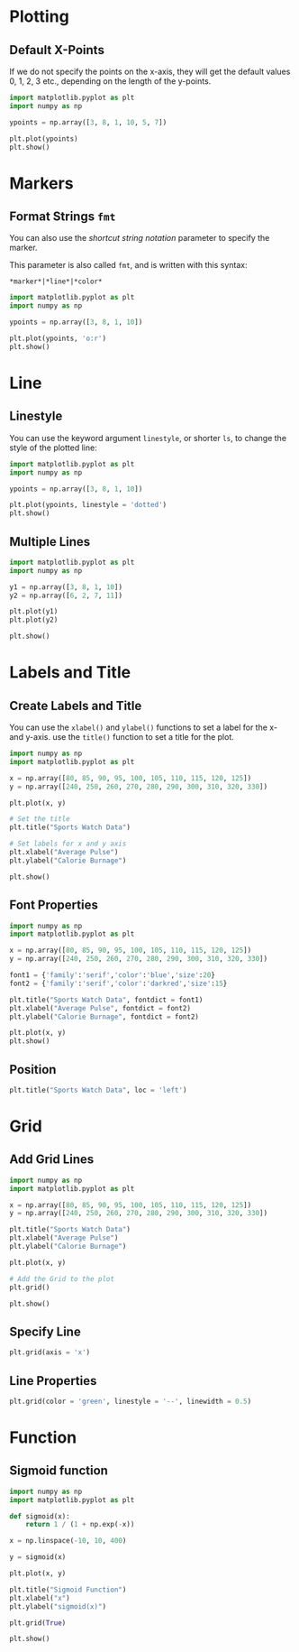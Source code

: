 # Plotting

## Default X-Points

If we do not specify the points on the x-axis, they will get the default values 0, 1, 2, 3 etc., depending on the length of the y-points.

```python
import matplotlib.pyplot as plt
import numpy as np

ypoints = np.array([3, 8, 1, 10, 5, 7])

plt.plot(ypoints)
plt.show()
```



# Markers

## Format Strings `fmt`

You can also use the *shortcut string notation* parameter to specify the marker.

This parameter is also called `fmt`, and is written with this syntax:

```
*marker*|*line*|*color*
```

```python
import matplotlib.pyplot as plt
import numpy as np

ypoints = np.array([3, 8, 1, 10])

plt.plot(ypoints, 'o:r')
plt.show()
```



# Line

## Linestyle

You can use the keyword argument `linestyle`, or shorter `ls`, to change the style of the plotted line:

```python
import matplotlib.pyplot as plt
import numpy as np

ypoints = np.array([3, 8, 1, 10])

plt.plot(ypoints, linestyle = 'dotted')
plt.show()
```

## Multiple Lines

```python
import matplotlib.pyplot as plt
import numpy as np

y1 = np.array([3, 8, 1, 10])
y2 = np.array([6, 2, 7, 11])

plt.plot(y1)
plt.plot(y2)

plt.show()
```



# Labels and Title

## Create Labels and Title

You can use the `xlabel()` and `ylabel()` functions to set a label for the x- and y-axis. use the `title()` function to set a title for the plot.

```python
import numpy as np
import matplotlib.pyplot as plt

x = np.array([80, 85, 90, 95, 100, 105, 110, 115, 120, 125])
y = np.array([240, 250, 260, 270, 280, 290, 300, 310, 320, 330])

plt.plot(x, y)

# Set the title
plt.title("Sports Watch Data")

# Set labels for x and y axis
plt.xlabel("Average Pulse")
plt.ylabel("Calorie Burnage")

plt.show()
```

## Font Properties

```python
import numpy as np
import matplotlib.pyplot as plt

x = np.array([80, 85, 90, 95, 100, 105, 110, 115, 120, 125])
y = np.array([240, 250, 260, 270, 280, 290, 300, 310, 320, 330])

font1 = {'family':'serif','color':'blue','size':20}
font2 = {'family':'serif','color':'darkred','size':15}

plt.title("Sports Watch Data", fontdict = font1)
plt.xlabel("Average Pulse", fontdict = font2)
plt.ylabel("Calorie Burnage", fontdict = font2)

plt.plot(x, y)
plt.show()
```

## Position

```python
plt.title("Sports Watch Data", loc = 'left')
```



# Grid

## Add Grid Lines

```python
import numpy as np
import matplotlib.pyplot as plt

x = np.array([80, 85, 90, 95, 100, 105, 110, 115, 120, 125])
y = np.array([240, 250, 260, 270, 280, 290, 300, 310, 320, 330])

plt.title("Sports Watch Data")
plt.xlabel("Average Pulse")
plt.ylabel("Calorie Burnage")

plt.plot(x, y)

# Add the Grid to the plot
plt.grid()

plt.show()
```

## Specify Line

```python
plt.grid(axis = 'x')
```

## Line Properties

```python
plt.grid(color = 'green', linestyle = '--', linewidth = 0.5)
```

# Function

## Sigmoid function

```python
import numpy as np
import matplotlib.pyplot as plt

def sigmoid(x):
    return 1 / (1 + np.exp(-x))

x = np.linspace(-10, 10, 400)

y = sigmoid(x)

plt.plot(x, y)

plt.title("Sigmoid Function")
plt.xlabel("x")
plt.ylabel("sigmoid(x)")

plt.grid(True)

plt.show()
```

